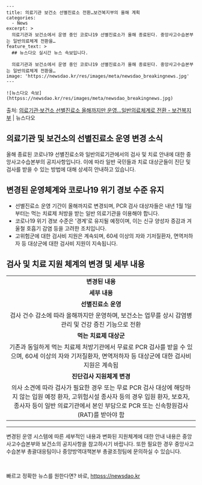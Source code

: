     ---
    title: 의료기관 보건소 선별진료소 전환…보건복지부의 올해 계획
    categories:
      - News
    excerpt: >
      의료기관과 보건소에서 운영 중인 코로나19 선별진료소가 올해 종료된다. 중앙사고수습본부는 일반의료체계 전환을…
    feature_text: >
      ## 뉴스다오 실시간 뉴스 속보입니다.
    
      의료기관과 보건소에서 운영 중인 코로나19 선별진료소가 올해 종료된다. 중앙사고수습본부는 일반의료체계 전환을…
    image: 'https://newsdao.kr/res/images/meta/newsdao_breakingnews.jpg'
    ---
    
    ![뉴스다오 속보](httpss://newsdao.kr/res/images/meta/newsdao_breakingnews.jpg)

<p>출처: <a href="httpss://newsdao.kr/2813" rel="dofollow">의료기관·보건소 선별진료소 올해까지만 운영…일반의료체계로 전환 - 보건복지부</a> | 뉴스다오</p>

<h2>의료기관 및 보건소의 선별진료소 운영 변경 소식</h2>
<p data-ke-size="size16">올해 종료된 코로나19 선별진료소와 일반의료기관에서의 검사 및 치료 안내에 대한 중앙사고수습본부의 공지사항입니다. 이에 따라 일반 국민들과 치료 대상군들이 진단 및 검사를 받을 수 있는 방법에 대해 상세히 안내하고 있습니다.</p>
<h2 data-ke-size="size26">변경된 운영체계와 코로나19 위기 경보 수준 유지</h2>
<ul>
  <li>선별진료소 운영 기간이 올해까지로 변경되며, PCR 검사 대상자들은 내년 1월 1일부터는 먹는 치료제 처방을 받는 일반 의료기관을 이용해야 합니다.</li>
  <li>코로나19 위기 경보 수준은 '경계'로 유지될 예정이며, 이는 신규 양성자 증감과 겨울철 호흡기 감염 등을 고려한 조치입니다.</li>
  <li>고위험군에 대한 검사비 지원은 계속되며, 60세 이상의 자와 기저질환자, 면역저하자 등 대상군에 대한 검사비 지원이 지속됩니다.</li>
</ul>
<h2 data-ke-size="size26">검사 및 치료 지원 체계의 변경 및 세부 내용</h2>
<table>
  <tr>
    <td style="text-align: center; height: 17px;"><b>변경된 내용</b></td>
  </tr>
  <tr>
    <td style="text-align: center; height: 17px;"><b>세부 내용</b></td>
  </tr>
  <tr>
    <td style="text-align: center; height: 17px;"><b>선별진료소 운영</b></td>
  </tr>
  <tr>
    <td style="text-align: center; height: 17px;">검사 건수 감소에 따라 올해까지만 운영하며, 보건소는 업무를 상시 감염병 관리 및 건강 증진 기능으로 전환</td>
  </tr>
  <tr>
    <td style="text-align: center; height: 17px;"><b>먹는 치료제 대상군</b></td>
  </tr>
  <tr>
    <td style="text-align: center; height: 17px;">기존과 동일하게 먹는 치료제 처방기관에서 무료로 PCR 검사를 받을 수 있으며, 60세 이상의 자와 기저질환자, 면역저하자 등 대상군에 대한 검사비 지원은 계속됨</td>
  </tr>
  <tr>
    <td style="text-align: center; height: 17px;"><b>진단검사 지원체계 변경</b></td>
  </tr>
  <tr>
    <td style="text-align: center; height: 17px;">의사 소견에 따라 검사가 필요한 경우 또는 무료 PCR 검사 대상에 해당하지 않는 입원 예정 환자, 고위험시설 종사자 등의 경우 입원 환자, 보호자, 종사자 등이 일반 의료기관에서 본인 부담으로 PCR 또는 신속항원검사(RAT)를 받아야 함</td>
  </tr>
</table>
<hr>
<p data-ke-size="size16">변경된 운영 시스템에 따른 세부적인 내용과 변화된 지원체계에 대한 안내 내용은 중앙사고수습본부와 보건소의 공지사항을 참고하시기 바랍니다. 또한 필요한 경우 중앙사고수습본부 총괄대응팀이나 중앙방역대책본부 총괄조정팀에 문의하실 수 있습니다.</p>
<p data-ke-size="size16">&nbsp;</p> 

빠르고 정확한 뉴스를 원한다면? 바로, <a href="httpss://newsdao.kr" rel="dofollow">httpss://newsdao.kr</a>


    